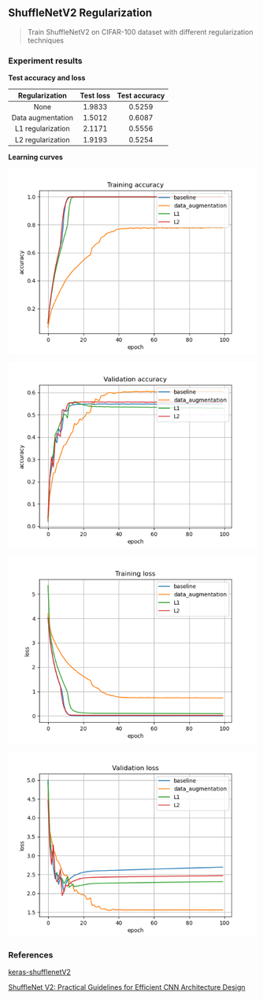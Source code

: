 ## ShuffleNetV2 Regularization
> Train ShuffleNetV2 on CIFAR-100 dataset with different regularization techniques

### Experiment results

**Test accuracy and loss**

|  Regularization   | Test loss | Test accuracy |
|:-----------------:|:---------:|:-------------:|
|       None        |  1.9833   |    0.5259     |
| Data augmentation |  1.5012   |    0.6087     |
|  L1 regularization   |  2.1171   |    0.5556     |
|  L2 regularization   |  1.9193   |    0.5254     |

**Learning curves**

![train_acc](./training_accuracy.png)

![val_acc](./validation_accuracy.png)

![train_loss](./training_loss.png)

![val_loss](./validation_loss.png)

### References
[keras-shufflenetV2](https://github.com/opconty/keras-shufflenetV2)


[ShuffleNet V2: Practical Guidelines for Efficient CNN Architecture Design](https://arxiv.org/abs/1807.11164)
